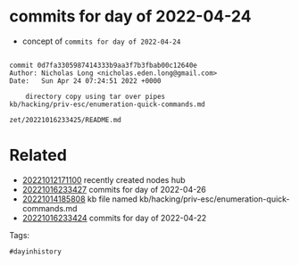 # commits for day of 2022-04-24

- concept of `commits for day of 2022-04-24`

```

commit 0d7fa3305987414333b9aa3f7b3fbab00c12640e
Author: Nicholas Long <nicholas.eden.long@gmail.com>
Date:   Sun Apr 24 07:24:51 2022 +0000

    directory copy using tar over pipes
kb/hacking/priv-esc/enumeration-quick-commands.md
```

` zet/20221016233425/README.md `

# Related

- [20221012171100](/zet/20221012171100/README.md) recently created nodes hub
- [20221016233427](/zet/20221016233427/README.md) commits for day of 2022-04-26
- [20221014185808](/zet/20221014185808/README.md) kb file named kb/hacking/priv-esc/enumeration-quick-commands.md
- [20221016233424](/zet/20221016233424/README.md) commits for day of 2022-04-22

Tags:

    #dayinhistory
